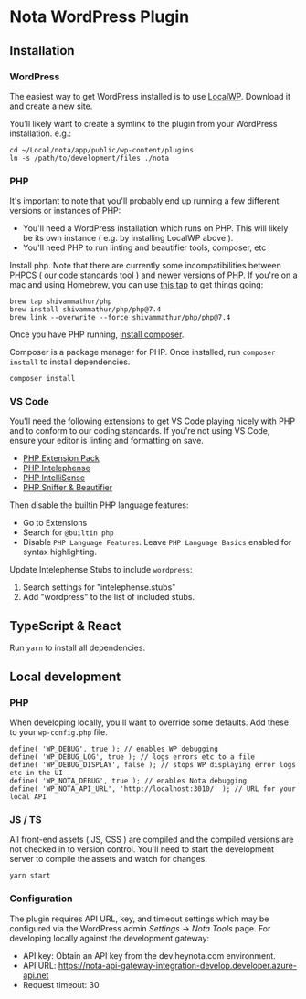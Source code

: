 # Nota WordPress Plugin

## Installation

### WordPress

The easiest way to get WordPress installed is to use [LocalWP](https://localwp.com/). Download it and create a new site.

You'll likely want to create a symlink to the plugin from your WordPress installation. e.g.:

```
cd ~/Local/nota/app/public/wp-content/plugins
ln -s /path/to/development/files ./nota
```

### PHP

It's important to note that you'll probably end up running a few different versions or instances of PHP:

- You'll need a WordPress installation which runs on PHP. This will likely be its own instance ( e.g. by installing LocalWP above ).
- You'll need PHP to run linting and beautifier tools, composer, etc

Install php. Note that there are currently some incompatibilities between PHPCS ( our code standards tool ) and newer versions of PHP. If you're on a mac and using Homebrew, you can use [this tap](https://github.com/shivammathur/homebrew-php) to get things going:

```
brew tap shivammathur/php
brew install shivammathur/php/php@7.4
brew link --overwrite --force shivammathur/php/php@7.4
```

Once you have PHP running, [install composer](https://getcomposer.org/doc/00-intro.md).

Composer is a package manager for PHP. Once installed, run `composer install` to install dependencies.

```
composer install
```

### VS Code

You'll need the following extensions to get VS Code playing nicely with PHP and to conform to our coding standards. If you're not using VS Code, ensure your editor is linting and formatting on save.

- [PHP Extension Pack](https://marketplace.visualstudio.com/items?itemName=xdebug.php-pack)
- [PHP Intelephense](https://marketplace.visualstudio.com/items?itemName=bmewburn.vscode-intelephense-client)
- [PHP IntelliSense](https://marketplace.visualstudio.com/items?itemName=zobo.php-intellisense)
- [PHP Sniffer & Beautifier](https://marketplace.visualstudio.com/items?itemName=ValeryanM.vscode-phpsab)

Then disable the builtin PHP language features:

- Go to Extensions
- Search for `@builtin php`
- Disable `PHP Language Features`. Leave `PHP Language Basics` enabled for syntax highlighting.

Update Intelephense Stubs to include `wordpress`:

1. Search settings for "intelephense.stubs"
2. Add "wordpress" to the list of included stubs.

## TypeScript & React

Run `yarn` to install all dependencies.

## Local development

### PHP

When developing locally, you'll want to override some defaults. Add these to your `wp-config.php` file.

```
define( 'WP_DEBUG', true ); // enables WP debugging
define( 'WP_DEBUG_LOG', true ); // logs errors etc to a file
define( 'WP_DEBUG_DISPLAY', false ); // stops WP displaying error logs etc in the UI
define( 'WP_NOTA_DEBUG', true ); // enables Nota debugging
define( 'WP_NOTA_API_URL', 'http://localhost:3010/' ); // URL for your local API
```

### JS / TS

All front-end assets ( JS, CSS ) are compiled and the compiled versions are not checked in to version control. You'll need to start the development server to compile the assets and watch for changes.

```
yarn start
```

### Configuration

The plugin requires API URL, key, and timeout settings which may be configured via the WordPress admin _Settings_ → _Nota Tools_ page. For developing locally against the development gateway:

- API key: Obtain an API key from the dev.heynota.com environment.
- API URL: https://nota-api-gateway-integration-develop.developer.azure-api.net
- Request timeout: 30
